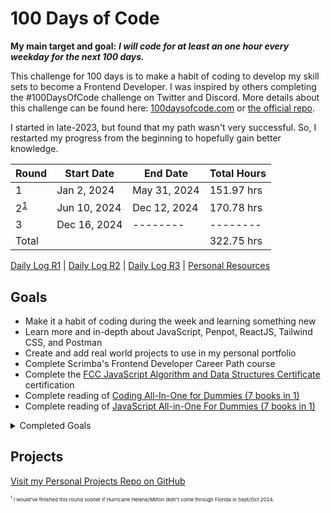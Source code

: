 # 100 Days of Code

**My main target and goal:** ***I will code for at least an one hour every weekday for the next 100 days.***

This challenge for 100 days is to make a habit of coding to develop my skill sets to become a Frontend Developer. I was inspired by others completing the #100DaysOfCode challenge on Twitter and Discord. More details about this challenge can be found here: [100daysofcode.com](http://100daysofcode.com/ "100daysofcode.com") or [the official repo](https://github.com/Kallaway/100-days-of-code "the official repo").

I started in late-2023, but found that my path wasn't very successful. So, I restarted my progress from the beginning to hopefully gain better knowledge.

|Round |  Start Date | End Date | Total Hours |
| ------------ | ------------ | ------------ | ------------ |
| 1 | Jan 2, 2024 | May 31, 2024| 151.97 hrs |
| 2<sup><a href="#foot-1">1</a></sup> | Jun 10, 2024 | Dec 12, 2024 | 170.78 hrs |
| 3 | Dec 16, 2024 | -------- | -------- |
| Total | | | 322.75 hrs |

[Daily Log R1](https://github.com/kylecreate/100DaysOfCode/blob/main/logs/r1-log.md) | [Daily Log R2](https://github.com/kylecreate/100DaysOfCode/blob/main/logs/r2-log.md) | [Daily Log R3](https://github.com/kylecreate/100DaysOfCode/blob/main/logs/r3-log.md) | [Personal Resources](https://github.com/kylecreate/100DaysOfCode/blob/main/resources.md)

## Goals
- Make it a habit of coding during the week and learning something new
- Learn more and in-depth about JavaScript, Penpot, ReactJS, Tailwind CSS, and Postman
- Create and add real world projects to use in my personal portfolio
- Complete Scrimba's Frontend Developer Career Path course
- Complete the [FCC JavaScript Algorithm and Data Structures Certificate](https://www.freecodecamp.org/learn/javascript-algorithms-and-data-structures-v8/) certification
- Complete reading of [Coding All-In-One for Dummies (7 books in 1)](https://www.dummies.com/book/technology/programming-web-design/coding/coding-all-in-one-for-dummies-281666/)
- Complete reading of [JavaScript All-in-One For Dummies (7 books in 1)](https://www.dummies.com/book/technology/programming-web-design/javascript/javascript-all-in-one-for-dummies-298232/)

<details>
    <summary>Completed Goals</summary>
    <ul>
        <li>Revisit HTML and CSS for deeper knowledge</li>
        <li>Complete the <a href="https://www.freecodecamp.org/learn/2022/responsive-web-design/">FCC Responsive Web Design</a> certification</li>
    </ul>
</details>

## Projects
[Visit my Personal Projects Repo on GitHub](https://github.com/kylecreate/PersonalProjects)

<p id="foot-1" style="font-size: 8px"><sup>1</sup> I would've finished this round sooner if Hurricane Helene/Milton didn't come through Florida in Sept/Oct 2024.</p>